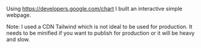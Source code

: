 Using https://developers.google.com/chart I built an interactive simple webpage.

Note: I used a CDN Tailwind which is not ideal to be used for production. It needs to be minified if you want to publish for production or it will be heavy and slow.
